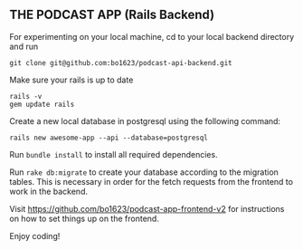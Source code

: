 ## THE PODCAST APP (Rails Backend)

For experimenting on your local machine, cd to your local backend directory and run

```
git clone git@github.com:bo1623/podcast-api-backend.git
```

Make sure your rails is up to date

```
rails -v
gem update rails
```

Create a new local database in postgresql using the following command:

```
rails new awesome-app --api --database=postgresql
```

Run `bundle install` to install all required dependencies.

Run `rake db:migrate` to create your database according to the migration tables. This is necessary in order for the fetch requests from the frontend to work in the backend.

Visit https://github.com/bo1623/podcast-app-frontend-v2 for instructions on how to set things up on the frontend.

Enjoy coding!
